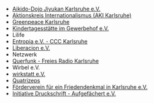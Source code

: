 

-   [Aikido-Dojo Jiyukan Karlsruhe e.V.](http://www.aikido-jiyukan.de/)
-   [Aktionskreis Internationalismus (AKI Karlsruhe)](http://aki-karlsruhe.de)
-   [Greenpeace Karlsruhe](http://www.greenpeace-karlsruhe.de/)
-   [Kindertagesstätte im Gewerbehof e.V.](https://kita-im-gewerbehof.de/)
-   Lilife
-   [Entropia e.V. - CCC Karlsruhe](https://entropia.de/)
-   [Liberacion e.V.](https://www.cafe-liberacion.de/)
-   Netzwerk
-   [Querfunk - Freies Radio Karlsruhe](https://querfunk.info/)
-   Wirbel e.V.
-   [wirkstatt e.V.](https://www.wirkstatt.com/)
-   [Quatrizeps](http://www.quatrizeps.de/)
-   [Förderverein für ein Friedendenkmal in Karlsruhe e.V.](http://friedensdenkmal-karlsruhe.de/)
-   [Initiative Druckschrift - Aufgefächert e.V.](https://druckschrift-ka.de/)
